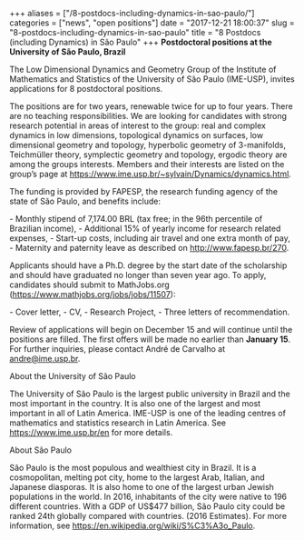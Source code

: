 +++
aliases = ["/8-postdocs-including-dynamics-in-sao-paulo/"]
categories = ["news", "open positions"]
date = "2017-12-21 18:00:37"
slug = "8-postdocs-including-dynamics-in-sao-paulo"
title = "8 Postdocs (including Dynamics) in São Paulo"
+++
**Postdoctoral positions at the University of São Paulo, Brazil**

The Low Dimensional Dynamics and Geometry Group of the Institute of
Mathematics and Statistics of the University of São Paulo (IME-USP),
invites applications for 8 postdoctoral positions.

The positions are for two years, renewable twice for up to four years.
There are no teaching responsibilities. We are looking for candidates
with strong research potential in areas of interest to the group: real
and complex dynamics in low dimensions, topological dynamics on
surfaces, low dimensional geometry and topology, hyperbolic geometry of
3-manifolds, Teichmüller theory, symplectic geometry and topology,
ergodic theory are among the groups interests. Members and their
interests are listed on the group’s page at
<https://www.ime.usp.br/~sylvain/Dynamics/dynamics.html>.

The funding is provided by FAPESP, the research funding agency of the
state of São Paulo, and benefits include:

\- Monthly stipend of 7,174.00 BRL (tax free; in the 96th percentile of
Brazilian income), - Additional 15% of yearly income for research
related expenses, - Start-up costs, including air travel and one extra
month of pay, - Maternity and paternity leave as described on
<http://www.fapesp.br/270>.

Applicants should have a Ph.D. degree by the start date of the
scholarship and should have graduated no longer than seven year ago. To
apply, candidates should submit to MathJobs.org
(<https://www.mathjobs.org/jobs/jobs/11507>):

\- Cover letter, - CV, - Research Project, - Three letters of
recommendation.

Review of applications will begin on December 15 and will continue until
the positions are filled. The first offers will be made no earlier than
**<span class="aBn" tabindex="0" term="goog_202643719"><span
class="aQJ">January 15</span></span>**. For further inquiries, please
contact André de Carvalho at <andre@ime.usp.br>.

About the University of São Paulo

The University of São Paulo is the largest public university in Brazil
and the most important in the country. It is also one of the largest and
most important in all of Latin America. IME-USP is one of the leading
centres of mathematics and statistics research in Latin America. See
<https://www.ime.usp.br/en> for more details.

About São Paulo

São Paulo is the most populous and wealthiest city in Brazil. It is a
cosmopolitan, melting pot city, home to the largest Arab, Italian, and
Japanese diasporas. It is also home to one of the largest urban Jewish
populations in the world. In 2016, inhabitants of the city were native
to 196 different countries. With a GDP of US$477 billion, São Paulo city
could be ranked 24th globally compared with countries. (2016 Estimates).
For more information, see
<https://en.wikipedia.org/wiki/S%C3%A3o_Paulo>.
